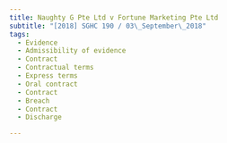 ```yaml
---
title: Naughty G Pte Ltd v Fortune Marketing Pte Ltd 
subtitle: "[2018] SGHC 190 / 03\_September\_2018"
tags:
  - Evidence
  - Admissibility of evidence
  - Contract
  - Contractual terms
  - Express terms
  - Oral contract
  - Contract
  - Breach
  - Contract
  - Discharge

---
```


